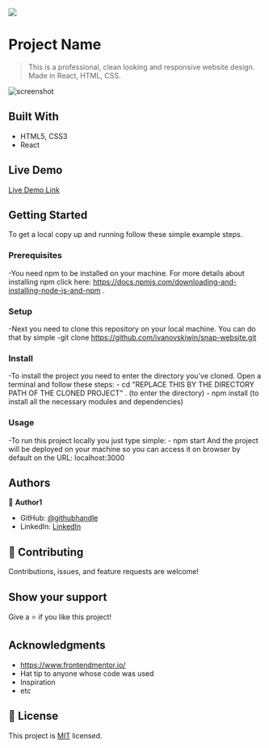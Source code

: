 ![](https://img.shields.io/badge/Microverse-blueviolet)

# Project Name

> This is a professional, clean looking and responsive website design. Made in React, HTML, CSS.

![screenshot](https://snap-website.herokuapp.com/assets/design/desktop-preview.jpg)

## Built With

- HTML5, CSS3
- React

## Live Demo

[Live Demo Link](https://snap-website.herokuapp.com)


## Getting Started

To get a local copy up and running follow these simple example steps.

### Prerequisites

-You need npm to be installed on your machine. For more details about installing npm click here: https://docs.npmjs.com/downloading-and-installing-node-js-and-npm .

### Setup

-Next you need to clone this repository on your local machine. You can do that by simple
    -git clone https://github.com/ivanovskiwin/snap-website.git

### Install

-To install the project you need to enter the directory you've cloned. Open a terminal and follow these steps:
    - cd "REPLACE THIS BY THE DIRECTORY PATH OF THE CLONED PROJECT" . (to enter the directory)
    - npm install (to install all the necessary modules and dependencies)

### Usage
-To run this project locally you just type simple:
    - npm start
And the project will be deployed on your machine so you can access it on browser by default on the URL: localhost:3000

## Authors

👤 **Author1**

- GitHub: [@githubhandle](https://github.com/ivanovskiwin)
- LinkedIn: [LinkedIn](https://www.linkedin.com/in/ivanovskiwin/)

## 🤝 Contributing

Contributions, issues, and feature requests are welcome!

## Show your support

Give a ⭐️ if you like this project!

## Acknowledgments

- https://www.frontendmentor.io/
- Hat tip to anyone whose code was used
- Inspiration
- etc

## 📝 License

This project is [MIT](lic.url) licensed.
